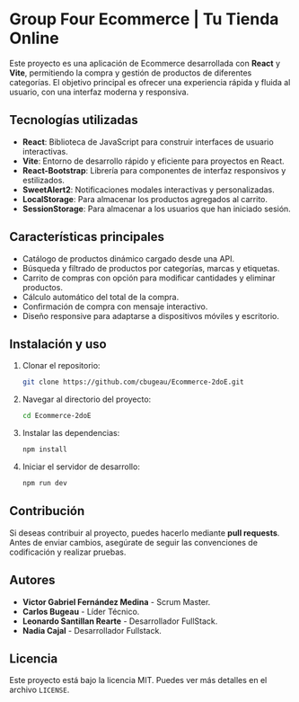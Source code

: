 # Group Four Ecommerce | Tu Tienda Online

Este proyecto es una aplicación de Ecommerce desarrollada con **React** y **Vite**, permitiendo la compra y gestión de productos de diferentes categorías. El objetivo principal es ofrecer una experiencia rápida y fluida al usuario, con una interfaz moderna y responsiva.

## Tecnologías utilizadas

- **React**: Biblioteca de JavaScript para construir interfaces de usuario interactivas.
- **Vite**: Entorno de desarrollo rápido y eficiente para proyectos en React.
- **React-Bootstrap**: Librería para componentes de interfaz responsivos y estilizados.
- **SweetAlert2**: Notificaciones modales interactivas y personalizadas.
- **LocalStorage**: Para almacenar los productos agregados al carrito.
- **SessionStorage**: Para almacenar a los usuarios que han iniciado sesión.

## Características principales

- Catálogo de productos dinámico cargado desde una API.
- Búsqueda y filtrado de productos por categorías, marcas y etiquetas.
- Carrito de compras con opción para modificar cantidades y eliminar productos.
- Cálculo automático del total de la compra.
- Confirmación de compra con mensaje interactivo.
- Diseño responsive para adaptarse a dispositivos móviles y escritorio.

## Instalación y uso

1. Clonar el repositorio:
   ```bash
   git clone https://github.com/cbugeau/Ecommerce-2doE.git
   ```
2. Navegar al directorio del proyecto:
   ```bash
   cd Ecommerce-2doE
   ```
3. Instalar las dependencias:
   ```bash
   npm install
   ```
4. Iniciar el servidor de desarrollo:
   ```bash
   npm run dev
   ```

## Contribución

Si deseas contribuir al proyecto, puedes hacerlo mediante **pull requests**. Antes de enviar cambios, asegúrate de seguir las convenciones de codificación y realizar pruebas.

## Autores

- **Victor Gabriel Fernández Medina** - Scrum Master.
- **Carlos Bugeau** - Líder Técnico.
- **Leonardo Santillan Rearte** - Desarrollador FullStack.
- **Nadia Cajal** - Desarrollador Fullstack.

## Licencia

Este proyecto está bajo la licencia MIT. Puedes ver más detalles en el archivo `LICENSE`.
